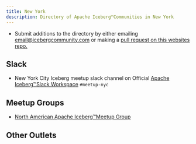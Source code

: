 ```yaml
---
title: New York
description: Directory of Apache Iceberg™Communities in New York
---
```


- Submit additions to the directory by either emailing email@icebergcommunity.com or making a [pull request on this websites repo.](https://github.com/AlexMercedCoder/iceberg-community)

## Slack

- New York City Iceberg meetup slack channel on Official [Apache Iceberg™Slack Workspace](https://iceberg.apache.org/community/) `#meetup-nyc`

## Meetup Groups

- [North American Apache Iceberg™Meetup Group](https://www.meetup.com/na-apache-iceberg-meetups/)

## Other Outlets
